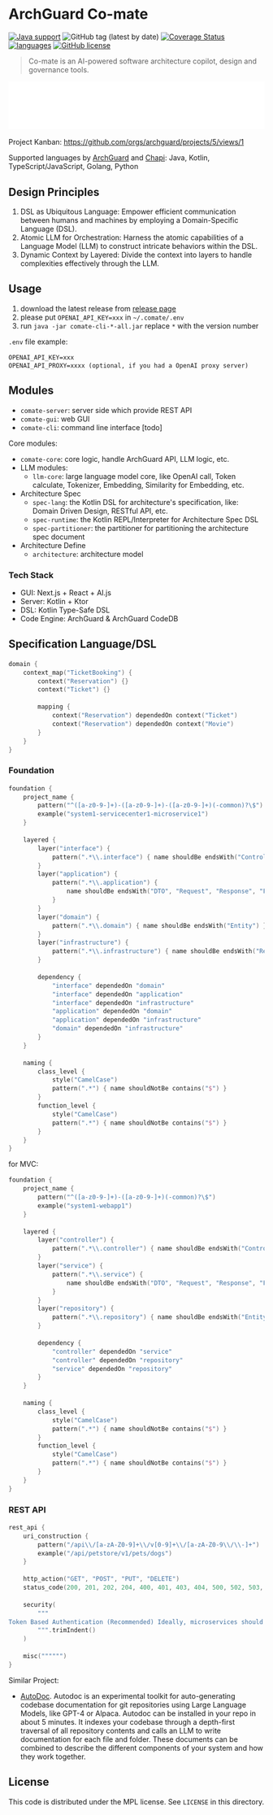 # ArchGuard Co-mate

[![Java support](https://img.shields.io/badge/Java-11+-green?logo=java&logoColor=white)](https://openjdk.java.net/)
![GitHub tag (latest by date)](https://img.shields.io/github/v/tag/archguard/co-mate)
[![Coverage Status](https://coveralls.io/repos/github/archguard/co-mate/badge.svg?branch=master)](https://coveralls.io/github/archguard/co-mate?branch=master)
[![languages](https://img.shields.io/badge/language-kotlin-blueviolet?logo=kotlin&logoColor=white)](https://kotlinlang.org/)
[![GitHub license](https://img.shields.io/github/license/archguard/co-mate)](https://opensource.org/license/mpl-2-0/)

> Co-mate is an AI-powered software architecture copilot, design and governance tools.

![Co-mate Logo](docs/co-mate.svg)

Project Kanban: https://github.com/orgs/archguard/projects/5/views/1

Supported languages by [ArchGuard](https://github.com/archguard/archguard)
and [Chapi](https://github.com/modernizing/chapi):
Java, Kotlin, TypeScript/JavaScript, Golang, Python

## Design Principles

1. DSL as Ubiquitous Language: Empower efficient communication between humans and machines by employing a
   Domain-Specific Language (DSL).
2. Atomic LLM for Orchestration: Harness the atomic capabilities of a Language Model (LLM) to construct intricate
   behaviors within the DSL.
3. Dynamic Context by Layered: Divide the context into layers to handle complexities effectively through the LLM.

## Usage

1. download the latest release from [release page](https://github.com/archguard/co-mate/releases)
2. please put `OPENAI_API_KEY=xxx` in `~/.comate/.env`
3. run `java -jar comate-cli-*-all.jar` replace `*` with the version number

`.env` file example:

```
OPENAI_API_KEY=xxx
OPENAI_API_PROXY=xxxx (optional, if you had a OpenAI proxy server)
```

## Modules

- `comate-server`: server side which provide REST API
- `comate-gui`: web GUI
- `comate-cli`: command line interface  [todo]

Core modules:

- `comate-core`: core logic, handle ArchGuard API, LLM logic, etc.
- LLM modules:
    - `llm-core`: large language model core, like OpenAI call, Token calculate, Tokenizer, Embedding, Similarity for
      Embedding, etc.
- Architecture Spec
    - `spec-lang`: the Kotlin DSL for architecture's specification, like: Domain Driven Design, RESTful API, etc.
    - `spec-runtime`: the Kotlin REPL/Interpreter for Architecture Spec DSL
    - `spec-partitioner`: the partitioner for partitioning the architecture spec document
- Architecture Define
    - `architecture`: architecture model

### Tech Stack

- GUI: Next.js + React + AI.js
- Server: Kotlin + Ktor
- DSL: Kotlin Type-Safe DSL
- Code Engine: ArchGuard & ArchGuard CodeDB

## Specification Language/DSL

```kotlin
domain {
    context_map("TicketBooking") {
        context("Reservation") {}
        context("Ticket") {}

        mapping {
            context("Reservation") dependedOn context("Ticket")
            context("Reservation") dependedOn context("Movie")
        }
    }
}
```

### Foundation

```kotlin
foundation {
    project_name {
        pattern("^([a-z0-9-]+)-([a-z0-9-]+)-([a-z0-9-]+)(-common)?\$")
        example("system1-servicecenter1-microservice1")
    }

    layered {
        layer("interface") {
            pattern(".*\\.interface") { name shouldBe endsWith("Controller", "Service") }
        }
        layer("application") {
            pattern(".*\\.application") {
                name shouldBe endsWith("DTO", "Request", "Response", "Factory", "Service")
            }
        }
        layer("domain") {
            pattern(".*\\.domain") { name shouldBe endsWith("Entity") }
        }
        layer("infrastructure") {
            pattern(".*\\.infrastructure") { name shouldBe endsWith("Repository", "Mapper") }
        }

        dependency {
            "interface" dependedOn "domain"
            "interface" dependedOn "application"
            "interface" dependedOn "infrastructure"
            "application" dependedOn "domain"
            "application" dependedOn "infrastructure"
            "domain" dependedOn "infrastructure"
        }
    }

    naming {
        class_level {
            style("CamelCase")
            pattern(".*") { name shouldNotBe contains("$") }
        }
        function_level {
            style("CamelCase")
            pattern(".*") { name shouldNotBe contains("$") }
        }
    }
}
```

for MVC:

```kotlin
foundation {
    project_name {
        pattern("^([a-z0-9-]+)-([a-z0-9-]+)(-common)?\$")
        example("system1-webapp1")
    }

    layered {
        layer("controller") {
            pattern(".*\\.controller") { name shouldBe endsWith("Controller") }
        }
        layer("service") {
            pattern(".*\\.service") {
                name shouldBe endsWith("DTO", "Request", "Response", "Factory", "Service")
            }
        }
        layer("repository") {
            pattern(".*\\.repository") { name shouldBe endsWith("Entity", "Repository", "Mapper") }
        }

        dependency {
            "controller" dependedOn "service"
            "controller" dependedOn "repository"
            "service" dependedOn "repository"
        }
    }

    naming {
        class_level {
            style("CamelCase")
            pattern(".*") { name shouldNotBe contains("$") }
        }
        function_level {
            style("CamelCase")
            pattern(".*") { name shouldNotBe contains("$") }
        }
    }
}
```

### REST API

```kotlin
rest_api {
    uri_construction {
        pattern("/api\\/[a-zA-Z0-9]+\\/v[0-9]+\\/[a-zA-Z0-9\\/\\-]+")
        example("/api/petstore/v1/pets/dogs")
    }

    http_action("GET", "POST", "PUT", "DELETE")
    status_code(200, 201, 202, 204, 400, 401, 403, 404, 500, 502, 503, 504)

    security(
        """
Token Based Authentication (Recommended) Ideally, microservices should be stateless so the service instances can be scaled out easily and the client requests can be routed to multiple independent service providers. A token based authentication mechanism should be used instead of session based authentication
        """.trimIndent()
    )

    misc("""""")
}
```

Similar Project:

- [AutoDoc](https://github.com/context-labs/autodoc). Autodoc is an experimental toolkit for auto-generating codebase documentation for git repositories using Large
  Language Models, like GPT-4 or Alpaca. Autodoc can be installed in your repo in about 5 minutes. It indexes your
  codebase through a depth-first traversal of all repository contents and calls an LLM to write documentation for each
  file and folder. These documents can be combined to describe the different components of your system and how they work
  together.

License
---

This code is distributed under the MPL license. See `LICENSE` in this directory.
